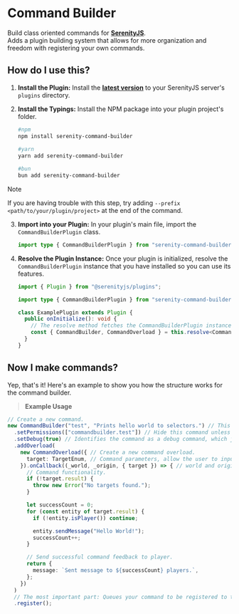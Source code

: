 # Command Builder
Build class oriented commands for **[SerenityJS](https://github.com/SerenityJS/serenity)**.<br>
Adds a plugin building system that allows for more organization and freedom with registering your own commands.

## How do I use this?
1. **Install the Plugin:** Install the **[latest version](https://github.com/palmmc/simply-commands/releases/latest)** to your SerenityJS server's `plugins` directory.
2. **Install the Typings:** Install the NPM package into your plugin project's folder.

    ```bash
    #npm
    npm install serenity-command-builder
  
    #yarn
    yarn add serenity-command-builder
    
    #bun
    bun add serenity-command-builder
    ```
> [!NOTE]
> If you are having trouble with this step, try adding `--prefix <path/to/your/plugin/project>` at the end of the command.
3. **Import into your Plugin:** In your plugin's main file, import the `CommandBuilderPlugin` class.

    ```ts
    import type { CommandBuilderPlugin } from "serenity-command-builder";
    ```
4. **Resolve the Plugin Instance:** Once your plugin is initialized, resolve the `CommandBuilderPlugin` instance that you have installed so you can use its features.
    ```ts
    import { Plugin } from "@serenityjs/plugins";
    
    import type { CommandBuilderPlugin } from "serenity-command-builder";
    
    class ExamplePlugin extends Plugin {
      public onInitialize(): void {
        // The resolve method fetches the CommandBuilderPlugin instance from the plugin you installed.
        const { CommandBuilder, CommandOverload } = this.resolve<CommandBuilderPlugin>("command-builder")!; // Notice the use of `!` can be unsafe if the plugin is not loaded correctly.
      }
    }
    ```
## Now I make commands?
Yep, that's it! Here's an example to show you how the structure works for the command builder.
> **Example Usage**
```ts
// Create a new command.
new CommandBuilder("test", "Prints hello world to selectors.") // This command will be accessible using '/test'.
  .setPermissions(["commandbuilder.test"]) // Hide this command unless the player has the 'commandbuilder.test' permission.
  .setDebug(true) // Identifies the command as a debug command, which just changes its color to blue.
  .addOverload(
    new CommandOverload({ // Create a new command overload.
      target: TargetEnum, // Command parameters, allow the user to input a selector to target.
    }).onCallback((_world, _origin, { target }) => { // world and origin are unused here, but they are available by default.
      // Command functionality.
      if (!target.result) {
        throw new Error("No targets found.");
      }

      let successCount = 0;
      for (const entity of target.result) {
        if (!entity.isPlayer()) continue;

        entity.sendMessage("Hello World!");
        successCount++;
      }

      // Send successful command feedback to player.
      return {
        message: `Sent message to ${successCount} players.`,
      };
    })
  )
  // The most important part: Queues your command to be registered to the world.
  .register();
```
